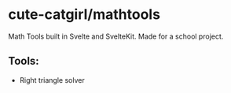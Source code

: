 # cute-catgirl/mathtools
Math Tools built in Svelte and SvelteKit. Made for a school project.

## Tools:
- Right triangle solver
